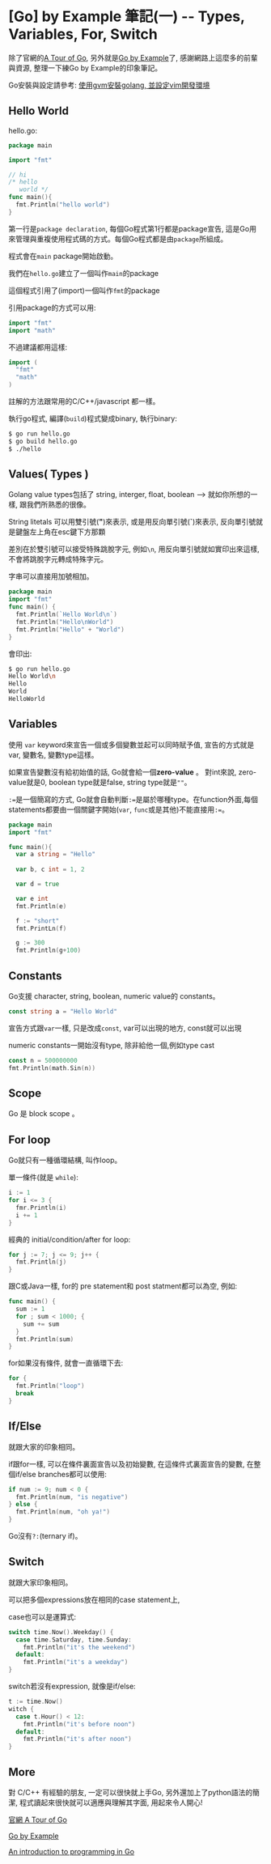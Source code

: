 # [Go] by Example 筆記(一) -- Types, Variables, For, Switch

除了官網的[A Tour of Go](https://tour.golang.org/), 另外就是[Go by Example](https://gobyexample.com/)了, 感謝網路上這麼多的前輩與資源, 整理一下練Go by Example的印象筆記。

Go安裝與設定請參考: [使用gvm安裝golang, 並設定vim開發環境](posts/2015-05-13-install_and_setting_golang_on_ubuntu_and_vim.html)


## Hello World

hello.go: 

``` go
package main

import "fmt"

// hi
/* hello 
   world */
func main(){
  fmt.Println("hello world")
}
```

第一行是`package declaration`, 每個Go程式第1行都是package宣告, 這是Go用來管理與重複使用程式碼的方式。每個Go程式都是由`package`所組成。

程式會在`main` package開始啟動。

我們在`hello.go`建立了一個叫作`main`的package 

這個程式引用了(import)一個叫作`fmt`的package

引用package的方式可以用:

``` go
import "fmt"
import "math"
```

不過建議都用這樣: 

``` go 
import (
  "fmt"
  "math"
)
```

註解的方法跟常用的C/C++/javascript 都一樣。

執行go程式, 編譯(`build`)程式變成binary, 執行binary: 

``` bash
$ go run hello.go
$ go build hello.go
$ ./hello
```

## Values( Types )

Golang value types包括了 string, interger, float, boolean --> 就如你所想的一樣, 跟我們所熟悉的很像。

String litetals 可以用雙引號(**"**)來表示, 或是用反向單引號(**`**)來表示, 反向單引號就是鍵盤左上角在esc鍵下方那顆

差別在於雙引號可以接受特殊跳脫字元, 例如`\n`, 用反向單引號就如實印出來這樣,不會將跳脫字元轉成特殊字元。


字串可以直接用加號相加。

``` go
package main
import "fmt"                                                                                    
func main() {
  fmt.Println(`Hello World\n`)
  fmt.Println("Hello\nWorld")
  fmt.Println("Hello" + "World")
} 
```

會印出:

``` bash
$ go run hello.go 
Hello World\n
Hello
World
HelloWorld
```
## Variables 

使用 `var` keyword來宣告一個或多個變數並起可以同時賦予值, 宣告的方式就是var, 變數名, 變數type這樣。

如果宣告變數沒有給初始值的話, Go就會給一個**zero-value** 。 對int來說, zero-value就是0, boolean type就是false, string type就是`""`。

`:=`是一個簡寫的方式, Go就會自動判斷`:=`是屬於哪種type。在function外面,每個statements都要由一個關鍵字開始(`var`, `func`或是其他)不能直接用`:=`。


``` go
package main
import "fmt" 

func main(){
  var a string = "Hello"
  
  var b, c int = 1, 2

  var d = true

  var e int 
  fmt.Println(e)

  f := "short"
  fmt.PrintLn(f)

  g := 300
  fmt.Println(g+100)
```

## Constants

Go支援 character, string, boolean, numeric value的 constants。

``` go 
const string a = "Hello World"
```

宣告方式跟`var`一樣, 只是改成`const`, var可以出現的地方, const就可以出現

numeric constants一開始沒有type, 除非給他一個,例如type cast 

``` go
const n = 500000000
fmt.Println(math.Sin(n))
```

## Scope

Go 是 block scope 。

## For loop 

Go就只有一種循環結構, 叫作loop。

單一條件(就是 `while`): 

``` go
i := 1
for i <= 3 {
  fmr.Println(i)
  i += 1
}
```

經典的 initial/condition/after for loop: 

``` go 
for j := 7; j <= 9; j++ {
  fmt.Println(j)
}
```

跟C或Java一樣, for的 pre statement和 post statment都可以為空, 例如: 

``` go
func main() {
  sum := 1
  for ; sum < 1000; {
    sum += sum
  }
  fmt.Println(sum)
}
```

for如果沒有條件, 就會一直循環下去: 

``` go
for {
  fmt.Println("loop")
  break
}
```

## If/Else

就跟大家的印象相同。

if跟for一樣, 可以在條件裏面宣告以及初始變數, 在這條件式裏面宣告的變數, 在整個if/else branches都可以使用:

``` go 
if num := 9; num < 0 {
  fmt.Println(num, "is negative")
} else {
  fmt.Println(num, "oh ya!")
}
```

Go沒有`?:`(ternary if)。

## Switch 

就跟大家印象相同。


可以把多個expressions放在相同的case statement上,

case也可以是運算式: 


``` go
switch time.Now().Weekday() {
  case time.Saturday, time.Sunday:
    fmt.Println("it's the weekend")
  default:
    fmt.Println("it's a weekday")
}
```

switch若沒有expression, 就像是if/else: 

``` go 
t := time.Now()
witch {
  case t.Hour() < 12:
    fmt.Println("it's before noon")
  default:
    fmt.Println("it's after noon")
}
```


## More

對 C/C++ 有經驗的朋友, 一定可以很快就上手Go, 另外還加上了python語法的簡潔, 
程式讀起來很快就可以適應與理解其字面,  用起來令人開心!

[官網 A Tour of Go](https://tour.golang.org/)

[Go by Example](https://gobyexample.com)

[An introduction to programming in Go](http://www.golang-book.com/)

